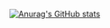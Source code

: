 [![Anurag's GitHub stats](https://github-readme-stats.vercel.app/api?Estebanjgg=anuraghazra)](https://github.com/anuraghazra/github-readme-stats)
